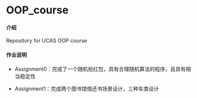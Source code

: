 # OOP_course

#### 介绍
Repository for UCAS OOP course

#### 作业说明

- Assignment0：完成了一个随机抢红包，具有合理随机算法的程序，且具有相当稳定性

- Assignment1：完成两个图书馆借还书场景设计，三种车类设计

